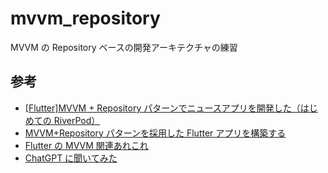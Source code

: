 # mvvm_repository

MVVM の Repository ベースの開発アーキテクチャの練習

## 参考

- [[Flutter]MVVM + Repository パターンでニュースアプリを開発した（はじめての RiverPod）](https://qiita.com/ken_sasaki2/items/6461ab9ac454b73889d3)
- [MVVM+Repository パターンを採用した Flutter アプリを構築する](https://zenn.dev/alesion/articles/ab2df82a3809b7)
- [Flutter の MVVM 関連あれこれ](https://zenn.dev/koji_1009/articles/f15ff24e20e36f)
- [ChatGPT に聞いてみた](./docs/ChatGPT.md)
